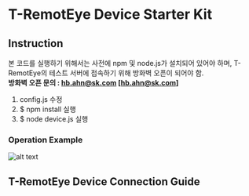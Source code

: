 # T-RemotEye Device Starter Kit

## Instruction
본 코드를 실행하기 위해서는 사전에 npm 및 node.js가 설치되어 있어야 하며, T-RemotEye의 테스트 서버에 접속하기 위해 방화벽 오픈이 되어야 함.<br>
**방화벽 오픈 문의 : hb.ahn@sk.com [hb.ahn@sk.com]**

1.  config.js 수정
2.  $ npm install 실행
3.  $ node device.js 실행

### Operation Example
![alt text](https://github.com/tremoteye/device-starter-kit/blob/master/images/Screenshot1.png)


## T-RemotEye Device Connection Guide
